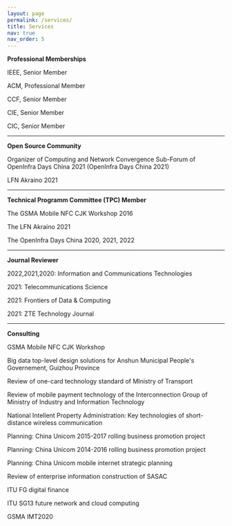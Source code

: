 ```yaml
---
layout: page
permalink: /services/
title: Services
nav: true
nav_order: 5
---
```


**Professional Memberships**

IEEE, Senior Member

ACM, Professional Member

CCF, Senior Member

CIE, Senior Member

CIC, Senior Member

-----------------------

**Open Source Community**

Organizer of Computing and Network Convergence Sub-Forum of OpenInfra Days China 2021 (OpenInfra Days China 2021)

LFN Akraino 2021

-----------------------

**Technical Programm Committee (TPC) Member**

The GSMA Mobile NFC CJK Workshop 2016

The LFN Akraino 2021

The OpenInfra Days China 2020, 2021, 2022

-----------------------

**Journal Reviewer**

2022,2021,2020: Information and Communications Technologies

2021: Telecommunications Science

2021: Frontiers of Data & Computing

2021: ZTE Technology Journal

-----------------------

**Consulting**

GSMA Mobile NFC CJK Workshop

Big data top-level design solutions for Anshun Municipal People's Governement, Guizhou Province

Review of one-card technology standard of MInistry of Transport

Review of mobile payment technology of the Interconnection Group of Ministry of Industry and Information Technology

National Intellent Property Administration: Key technologies of short-distance wireless communication

Planning: China Unicom 2015-2017 rolling business promotion project

Planning: China Unicom 2014-2016 rolling business promotion project

Planning: China Unicom mobile internet strategic planning

Review of enterprise information construction of SASAC

ITU FG digital finance

ITU SG13 future network and cloud computing

GSMA IMT2020
